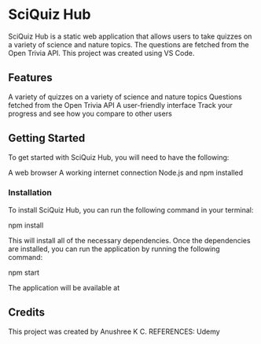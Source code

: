 # SciQuiz Hub
SciQuiz Hub is a static web application that allows users to take quizzes on a variety of science and nature topics. The questions are fetched from the Open Trivia API. This project was created using VS Code.

## Features
A variety of quizzes on a variety of science and nature topics
Questions fetched from the Open Trivia API
A user-friendly interface
Track your progress and see how you compare to other users

## Getting Started
To get started with SciQuiz Hub, you will need to have the following:

A web browser
A working internet connection
Node.js and npm installed

### Installation
To install SciQuiz Hub, you can run the following command in your terminal:

npm install

This will install all of the necessary dependencies. Once the dependencies are installed, you can run the application by running the following command:

npm start

The application will be available at 
## Credits
This project was created by Anushree K C.
REFERENCES: Udemy 
